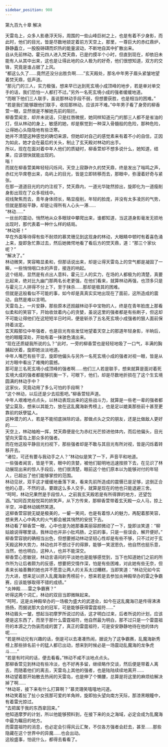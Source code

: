 ```yaml
---
sidebar_position: 908
---
```

 第九百九十章 解决


天雷岛上，众多人影悬浮天际，周围的一些山峰巨树之上，也是有着不少身影，而此时，他们的目光，皆是尽数地锁定着前方天空上，那里，一尊巨大的赤红鼎炉，静静矗立，一股股磅礴而炽热的能量波动，不断地自其中扩散出来。  
自从先前林动，霍元四人进入焚天鼎，已是约摸半个小时，但直到现在，却依旧未能有人从其中出来，这也是让得此地的众人极为的好奇，他们很想知道，双方的交锋，究竟是谁占据了上风。  
“都这么久了……竟然还没分出胜负啊……”玄天殿处，那名中年男子眉头紧皱地望着焚天鼎，低声道。  
“那元门的三人，实力极强，想来早已达到死玄境小成顶峰的地步，若是单对单交手的话，我们恐怕一人都打不过。”另外一名死玄境小成的强者缓缓地道。  
“而眼下他们三人联手，虽说那林动手段不弱，但想要获胜，也是相当的困难。”  
“若是我们能够跟他们联手，收拾那林动，应该并不难。”中年男子看了身旁的柳香萱一眼，显然很是不解她先前的阻拦。  
柳香萱闻言，却并未说话，只是红唇微抿，她同样知道元门的那三人都不是省油的灯，但从林动的身上，敏感的她，却是察觉到一种深入骨髓般的危险，那种危险，让得她心头隐隐地有些泛寒。  
她并不清楚这种感觉的确切来源，但她却对自己的感觉素来有着不小的自信，正因为如此，她才会在最后的关头，制止了玄天殿对林动的出手。  
所以，现在在面对着中年人他们的质疑时，柳香萱却不想多说什么，她知道，结果，应该很快就能出现的。  
嗡！  
而就在柳香萱美眸轻轻闪烁间，天空上寂静许久的焚天鼎，终是发出了嗡鸣之声，赤红光华席卷出来，岛屿上的目光，皆是立即转移而去，那眼中，弥漫着好奇与紧张。  
在那一道道目光的灼灼注视下，焚天鼎内，一道光华陡然掠出，旋即化为一道瘦削身影出现在了众多视线中。  
视线聚焦而去，青年身体颀长，略显瘦削，年轻的脸庞，并没有太多凌厉的气势，但就是那般平静，却是让得所有人心头一滞……  
“林动……”  
一丝丝的震动，悄然地从众多眼球中攀爬出来，谁都知道，当这道身影毫发无损地出现时，那代表着一种什么样的结局。  
“林动哥！”  
早在外面等待得有些不耐烦的慕灵珊见到这现身的林动，大眼睛中顿时有着喜色涌上来，旋即急忙靠过去，然后她微愕地看了看后方的焚天鼎，道：“那三个家伙呢？”  
“解决了。”  
林动微笑，笑容略显柔和，但那话说出来，却是让得天雷岛上的空气都是凝固了一瞬，一些悄悄咽口水的声音，接连的响起。  
这个结局，显然是有点出人意料，霍元三人的实力，在场的人都极为的清楚，真要比起来，绝对比九幽门那两名长老更强，在他们看来，就算林动再强，也顶多只是与霍元三人拼得不分上下，至于抹杀……那却是极其的困难。  
但就是这般看似不可能的事，如今却是真真实实地出现在了面前，这所造成的震动，自然是难以言明。  
天雷岛上，一片安静，那些原本还觊觎林动手中宝物的人，终是在青年脸庞上那看似柔和的笑容下，开始收敛着内心的贪婪，虽说这里的强者都是有些刷子，但这却不可能让得他们在这短短半日时间，便是斩杀了五名死玄境小成强者的狠人面前保持着淡定。  
玄天殿那位中年强者，也是目光有些发怔地望着天空上的那道年轻身影，半晌后，他的眼瞳深处，开始有着一抹骇色涌出来。  
“现在还质疑我所说的么？”此时，一旁的柳香萱也是轻轻地吸了一口气，丰满的胸脯起伏着，旋即她淡淡地道。  
中年人嘴巴有些干涩，旋即他偏头与另外一名死玄境小成的强者对视一眼，皆是从对方眼中看出了难掩的震撼。  
那可是三名死玄境小成顶峰的强者啊……他们三人若是联手，想来就算是面对着死玄境大成的强者都能够抗衡一下，可眼下，他们，却是尽数地折损在了这个生玄境圆满的林动手中？  
这家伙，究竟动用了多么可怕的手段啊？  
“这个林动，以后还是少去招惹吧。”柳香萱轻声道。  
中年人艰难地点点头，以林动表现出来的这些战斗力，就算是一些老一辈的强者都望尘莫及，想来以其能力，放在这乱魔海新秀榜上，也是足以媲美那些前十甚至更靠前的妖孽猛人。  
这种潜力的人，若是不能彻底抹除的话，那做点头之交的朋友，还是比做敌人更好的……  
天空上，林动袖袍一挥，焚天鼎便是化为赤红光芒掠进他体内，而后他偏头，目光望向天雷岛上那众多的强者。  
而在他这般平静目光扫视下，那些强者却是不敢与其目光有所对视，皆是闪烁着转移开去。  
“诸位，可还有要与我动手之人？”林动似是笑了一下，声音平和地道。  
一些强者闻言，皆是干笑，眼中的贪婪，被他们聪明地迅速按捺下去，在见识了林动展现出来的惊人手段后，他们很清楚，眼前这个他们原本以为能够对付的年轻人，已超出了他们能够掌控的范围。  
林动见状，双手这才缓缓地垂落下来，看来先前所造成的震慑已是足够，这倒正合他的心意，不然的话，要跟这么多人交手，就算是现在的他也只能退避三舍。  
“呵呵，林动兄果然是手段惊人，之前我玄天殿若是有所得罪的地方，还望包涵。”如同百灵般悦耳的娇笑声，从下方传来，那柳香萱带着玄天殿一众人马，掠上半空，冲着林动嫣然笑道。  
这柳香萱容貌无疑是极美的，一颦一笑间，也是有着惊人的魅力，再配着那笑容，想来男人心中再大的火气都会被其悄然的安抚下去。  
林动看了柳香萱一眼，心中也是为她那番美丽容颜微动了一下，旋即淡笑道：“柳姑娘说得哪里话，我林动也并非小肚鸡肠，之前的事，只是一些误会，解开便好。”  
柳香萱容貌的确相当出色，但想要撼动林动坚韧心性却是有些不够，只不过对于玄天殿这种大势力，林动也并不想过于的得罪，能够一笑泯恩仇，他自然也挺乐意，当然，他也明白，这种人，也并不能深交。  
柳香萱心思敏锐，林动言语间的平淡她也是能够感觉到，当下也知道她们之前的所作所为让后者颇为的反感，想要把交情作深，怕是有些困难，对此她有些无奈，但素来长袖善舞的她也并不愿意让两人的关系太过糟糕，当即笑道：“林动兄如今实力大进，想来足以挤入乱魔海新秀榜前十，想来若是去参加炎神殿举办的雷之争霸赛，应该能够取得不错的成绩。”  
“炎神殿……雷之争霸赛？”  
听得这两个词汇，林动的双目当即微眯起来。  
“呵呵，这是炎神殿举办的一场极为盛大的武道会，如今在这乱魔海已是传得沸沸扬扬，而据说那大会的冠军，可是能够获得雷霆祖符……”  
林动眉头一皱，想起当初摩罗所说过的话，这才明白过来，后者所说的计划，应该便是这东西了，而至于那什么雷霆祖符，他自然最为明白，那不过只是一个雷霆祖符的本源之力伪装而成的罢了，真正的雷霆祖符，可是安安静静地待在他的体内呢……  
“若是林动兄有兴趣的话，倒是可以去凑凑热闹，据说为了这争霸赛，乱魔海新秀榜上那些排名前十的猛人都已出动，想来到时候必是一场震动乱魔海的龙争虎斗……”  
“若是有时间的话，便去看看。”林动不咸不淡地点点头。  
那柳香萱见到林动有些冷淡，也不好再多留，继续略作交谈，然后便是带着人离去，而随着他们的离去，天雷岛上其他的强者，也是陆陆续续地离开……  
林动望着那开始散去热闹的天雷岛，也是伸了个懒腰，总算是将这里的麻烦给解决掉了啊……  
“林动哥，接下来有什么打算啊？”慕灵珊笑嘻嘻地问道。  
林动笑着扯了扯小女孩那可爱的羊角辫，旋即抬头望向南方天际，那漆黑眼瞳中，有着雷光掠过。  
“去把属于我的东西拿回来。”  
他知道摩罗的计划，所以他能够预料到，在接下来的炎之海域，必定会成为乱魔海中最为瞩目的地方。  
而雷霆祖符的消息，也必定会引得风云汇聚，不仅各方强者会赶去，甚至……那些隐藏在这个世界中的异魔……也会出动。  
这般盛事，怕说什么，都得去看看了。  
  
  
